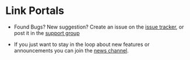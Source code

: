 Link Portals
=============

- Found Bugs? New suggestion? Create an issue on the [issue tracker](https://github.com/RaphielGang/Telegram-Paperplane/issues), or post it in the [support group](https://t.me/tgpaperplane)

- If you just want to stay in the loop about new features or
announcements you can join the [news channel](https://t.me/paperplanechannel).
